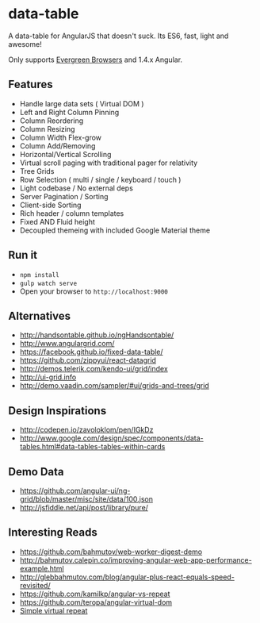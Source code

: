 # data-table

A data-table for AngularJS that doesn't suck.  Its ES6, fast, light and awesome!

Only supports [Evergreen Browsers](http://eisenbergeffect.bluespire.com/evergreen-browsers/) and 1.4.x Angular.

## Features

- Handle large data sets ( Virtual DOM )
- Left and Right Column Pinning
- Column Reordering
- Column Resizing
- Column Width Flex-grow 
- Column Add/Removing
- Horizontal/Vertical Scrolling
- Virtual scroll paging with traditional pager for relativity
- Tree Grids
- Row Selection ( multi / single / keyboard / touch )
- Light codebase / No external deps
- Server Pagination / Sorting
- Client-side Sorting
- Rich header / column templates
- Fixed AND Fluid height
- Decoupled themeing with included Google Material theme

## Run it

- `npm install`
- `gulp watch serve`
- Open your browser to `http://localhost:9000`

## Alternatives

- http://handsontable.github.io/ngHandsontable/
- http://www.angulargrid.com/
- https://facebook.github.io/fixed-data-table/
- https://github.com/zippyui/react-datagrid
- http://demos.telerik.com/kendo-ui/grid/index
- http://ui-grid.info
- http://demo.vaadin.com/sampler/#ui/grids-and-trees/grid

## Design Inspirations

- http://codepen.io/zavoloklom/pen/IGkDz
- http://www.google.com/design/spec/components/data-tables.html#data-tables-tables-within-cards

## Demo Data

- https://github.com/angular-ui/ng-grid/blob/master/misc/site/data/100.json
- http://jsfiddle.net/api/post/library/pure/

## Interesting Reads

- https://github.com/bahmutov/web-worker-digest-demo
- http://bahmutov.calepin.co/improving-angular-web-app-performance-example.html
- http://glebbahmutov.com/blog/angular-plus-react-equals-speed-revisited/
- https://github.com/kamilkp/angular-vs-repeat
- https://github.com/teropa/angular-virtual-dom
- [Simple virtual repeat](http://codepen.io/2fdevs/pen/pvvXoO)
